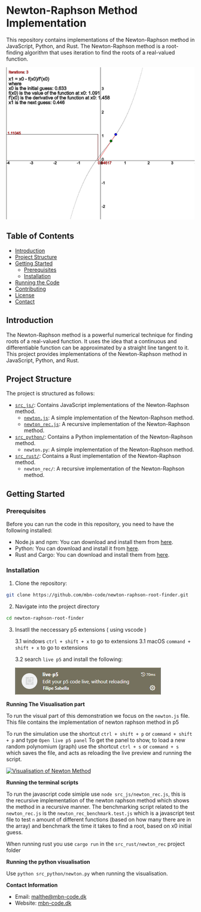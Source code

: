 # Newton-Raphson Method Implementation

This repository contains implementations of the Newton-Raphson method in JavaScript, Python, and Rust. The Newton-Raphson method is a root-finding algorithm that uses iteration to find the roots of a real-valued function.

![Polynomial of Third Degree](polynomium_of_third_degree.png)

## Table of Contents

- [Introduction](#introduction)
- [Project Structure](#project-structure)
- [Getting Started](#getting-started)
    - [Prerequisites](#prerequisites)
    - [Installation](#installation)
- [Running the Code](#running-the-code)
- [Contributing](#contributing)
- [License](#license)
- [Contact](#contact)

## Introduction

The Newton-Raphson method is a powerful numerical technique for finding roots of a real-valued function. It uses the idea that a continuous and differentiable function can be approximated by a straight line tangent to it. This project provides implementations of the Newton-Raphson method in JavaScript, Python, and Rust.

## Project Structure

The project is structured as follows:

- [`src_js/`](src_js/): Contains JavaScript implementations of the Newton-Raphson method.
    - [`newton.js`](src_js/newton.js): A simple implementation of the Newton-Raphson method.
    - [`newton_rec.js`](src_js/newton_rec.js): A recursive implementation of the Newton-Raphson method.
- [`src_python/`](src_python/): Contains a Python implementation of the Newton-Raphson method.
    - `newton.py`: A simple implementation of the Newton-Raphson method.
- [`src_rust/`](src_rust/): Contains a Rust implementation of the Newton-Raphson method.
    - `newton_rec/`: A recursive implementation of the Newton-Raphson method.

## Getting Started

### Prerequisites

Before you can run the code in this repository, you need to have the following installed:

- Node.js and npm: You can download and install them from [here](https://nodejs.org/).
- Python: You can download and install it from [here](https://www.python.org/downloads/).
- Rust and Cargo: You can download and install them from [here](https://www.rust-lang.org/tools/install).

### Installation

1. Clone the repository:

```sh
git clone https://github.com/mbn-code/newton-raphson-root-finder.git
```

2. Navigate into the project directory

```sh
cd newton-raphson-root-finder
```

3. Insatll the neccessary p5 extensions ( using vscode )

    3.1 windows `ctrl + shift + x` to go to extensions
    3.1 macOS `command + shift + x` to go to extensions

    3.2 search `live p5` and install the following:
    
    ![live-p5](live-p5.PNG) 

**Running The Visualisation part**

To run the visual part of this demonstration we focus on the `newton.js` file. 
This file contains the implementation of newton raphson method in p5

To run the simulation use the shortcut `ctrl + shift + p` or `command + shift + p` and type `Open live p5 panel` To get the panel to show, to load a new random polynomium (graph) use the shortcut `ctrl + s` or `command + s` which saves the file, and acts as reloading the live preview and running the script.

[![Visualisation of Newton Method](https://img.youtube.com/vi/oK0CTj7sJvo/0.jpg)](https://www.youtube.com/watch?v=oK0CTj7sJvo)

**Running the terminal scripts**

To run the javascript code simiple use `node src_js/newton_rec.js`, this is the recursive implementation of the newton raphson method which shows the method in a recursive manner.
The benchmarking script related to the `newton_rec.js` is the `newton_rec_benchmark.test.js` which is a javascript test file to test `n` amount of different functions (based on how many there are in the array) and benchmark the time it takes to find a root, based on x0 initial guess. 

When running rust you use `cargo run` in the `src_rust/newton_rec` project folder

**Running the python visualisation**

Use `python src_python/newton.py` when running the visualisation. 

**Contact Information**

- Email: malthe@mbn-code.dk
- Website: [mbn-code.dk](https://mbn-code.dk)
